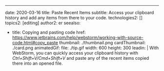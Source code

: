 ---
date: 2020-03-16
title: Paste Recent Items
subtitle: Access your clipboard history and add any items from there to your code.
technologies2: []
topics2: [editing]
author2: er
seealso:
- title: Copying and pasting code
  href: https://www.jetbrains.com/help/webstorm/working-with-source-code.html#copy_paste
thumbnail: ./thumbnail.png
cardThumbnail: ./card.png
animatedGif:
  file: ./tip.gif
  width: 600
  height: 300
leadin: |
  With WebStorm, you can quickly access your clipboard history with 
  *Ctrl+Shift+V/Cmd+Shift+V* and paste any of the recent items copied 
  there into an opened file. 
